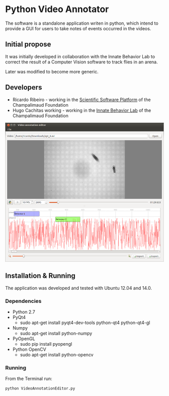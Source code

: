 # Python Video Annotator

The software is a standalone application writen in python, which intend to provide a GUI for users to take notes of events occurred in the videos.

## Initial propose

It was initially developed in collaboration with the Innate Behavior Lab to correct the result of a Computer Vision software to track flies in an arena.

Later was modified to become more generic.

## Developers

* Ricardo Ribeiro - working in the [Scientific Software Platform](http://neuro.fchampalimaud.org/en/research/platforms/staff/Scientific%20Software/) of the Champalimaud Foundation
* Hugo Cachitas working - working in the [Innate Behavior Lab](http://neuro.fchampalimaud.org/en/research/investigators/research-groups/group/Vasconcelos/) of the Champalimaud Foundation


![Video annotator screenshot](/docs/screencapture.png?raw=true "Screen")

## Installation & Running

The application was developed and tested with Ubuntu 12.04 and 14.0.

### Dependencies

* Python 2.7
* PyQt4
	* sudo apt-get install pyqt4-dev-tools python-qt4 python-qt4-gl
* Numpy
	* sudo apt-get install python-numpy
* PyOpenGL
	* sudo pip install pyopengl
* Python OpenCV
	* sudo apt-get install python-opencv

### Running

From the Terminal run:

```
python VideoAnnotationEditor.py
```